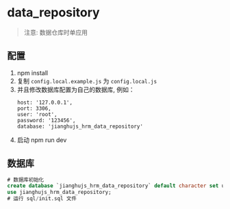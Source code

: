 # data_repository

> 注意: 数据仓库时单应用

## 配置

1. npm install
2. 复制 `config.local.example.js` 为 `config.local.js`
3. 并且修改数据库配置为自己的数据库, 例如：
   ```
   host: '127.0.0.1',
   port: 3306,
   user: 'root',
   password: '123456',
   database: 'jianghujs_hrm_data_repository'
   ```
4. 启动 npm run dev

## 数据库

```sql
# 数据库初始化
create database `jianghujs_hrm_data_repository` default character set utf8mb4 collate utf8mb4_bin;
use jianghujs_hrm_data_repository;
# 运行 sql/init.sql 文件
```

